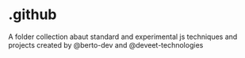 # .github
A folder collection abaut standard and experimental js techniques and projects created by @berto-dev and @deveet-technologies
